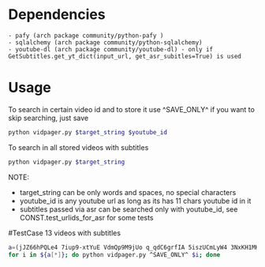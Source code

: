 # Dependencies
    - pafy (arch package community/python-pafy )
    - sqlalchemy (arch package community/python-sqlalchemy)
    - youtube-dl (arch package community/youtube-dl) - only if GetSubtitles.get_yt_dict(input_url, get_asr_subitles=True) is used
# Usage
To search in certain video id and to store it
use ^SAVE_ONLY^ if you want to skip searching, just save
```bash
python vidpager.py $target_string $youtube_id
```
To search in all stored videos with subtitles
```bash
python vidpager.py $target_string
```
NOTE:
- target_string can be only words and spaces, no special characters
- youtube_id is any youtube url as long as its has 11 chars youtube id in it
- subtitles passed via asr can be searched only with youtube_id, see
  CONST.test_urlids_for_asr for some tests

#TestCase
13 videos with subtitles
```bash
a=(jJZ66hPQLe4 7iup9-xtYuE VdmQp9M9jUo q_qdC6grfIA 5iszUCmLyW4 3NxKH1MK4z8 dFccny3iGbo f_4Q9Iv7_Ao PKfR6bAXr-c K9G9lfA8fa8 z2DpcdYuRGo s9yoGGIF6lQ 3_5rRtarU-Y)
for i in ${a[*]}; do python vidpager.py ^SAVE_ONLY^ $i; done
```

